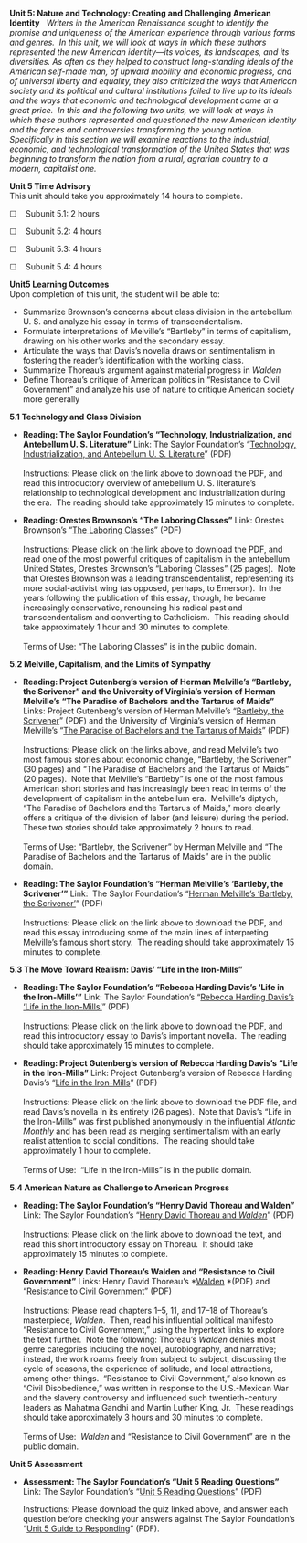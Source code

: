 **Unit 5: Nature and Technology: Creating and Challenging American
Identity** <span id="5"></span> 
*Writers in the American Renaissance sought to identify the promise and
uniqueness of the American experience through various forms and genres.
 In this unit, we will look at ways in which these authors represented
the new American identity—its voices, its landscapes, and its
diversities. As often as they helped to construct long-standing ideals
of the American self-made man, of upward mobility and economic progress,
and of universal liberty and equality, they also criticized the ways
that American society and its political and cultural institutions failed
to live up to its ideals and the ways that economic and technological
development came at a great price.  In this and the following two units,
we will look at ways in which these authors represented and questioned
the new American identity and the forces and controversies transforming
the young nation.  Specifically in this section we will examine
reactions to the industrial, economic, and technological transformation
of the United States that was beginning to transform the nation from a
rural, agrarian country to a modern, capitalist one.*

**Unit 5 Time Advisory**  
This unit should take you approximately 14 hours to complete.  
  
 ☐    Subunit 5.1: 2 hours  
  
 ☐    Subunit 5.2: 4 hours  
  
 ☐    Subunit 5.3: 4 hours  
  
 ☐    Subunit 5.4: 4 hours

**Unit5 Learning Outcomes**  
Upon completion of this unit, the student will be able to:  
  
-   <span dir="LTR">Summarize Brownson’s concerns about class division
    in the antebellum U. S. and analyze his essay in terms of
    transcendentalism.</span>
-   <span dir="LTR">Formulate interpretations of Melville’s “Bartleby”
    in terms of capitalism, drawing on his other works and the secondary
    essay.</span>
-   <span dir="LTR">Articulate the ways that Davis’s novella draws on
    sentimentalism in fostering the reader’s identification with the
    working class.</span>
-   <span dir="LTR">Summarize Thoreau’s argument against material
    progress in *Walden*</span>
-   <span dir="LTR">Define Thoreau’s critique of American politics in
    “Resistance to Civil Government” and analyze his use of nature to
    critique American society more generally</span>

**5.1 Technology and Class Division** <span id="5.1"></span> 
-   **Reading: The Saylor Foundation’s “Technology, Industrialization,
    and Antebellum U. S. Literature”**
    Link: The Saylor Foundation’s “[Technology, Industrialization, and
    Antebellum U. S.
    Literature](http://www.saylor.org/site/wp-content/uploads/2012/04/ENGL405-Subunit-5.1-Technology-Industrialization-and-Antebellum-Literature-FINAL.pdf)”
    (PDF)  
        
     Instructions: Please click on the link above to download the PDF,
    and read this introductory overview of antebellum U. S. literature’s
    relationship to technological development and industrialization
    during the era.  The reading should take approximately 15 minutes to
    complete.

-   **Reading: Orestes Brownson’s “The Laboring Classes”**
    Link: Orestes Brownson’s “[The Laboring
    Classes](http://www.saylor.org/site/wp-content/uploads/2011/11/SAYLOR-ENGL405-5.1-LABORING.pdf)”
    (PDF)  
        
     Instructions: Please click on the link above to download the PDF,
    and read one of the most powerful critiques of capitalism in the
    antebellum United States, Orestes Brownson’s “Laboring Classes” (25
    pages).  Note that Orestes Brownson was a leading transcendentalist,
    representing its more social-activist wing (as opposed, perhaps, to
    Emerson).  In the years following the publication of this essay,
    though, he became increasingly conservative, renouncing his radical
    past and transcendentalism and converting to Catholicism.  This
    reading should take approximately 1 hour and 30 minutes to
    complete.  
        
     Terms of Use: “The Laboring Classes” is in the public domain.

**5.2 Melville, Capitalism, and the Limits of Sympathy** <span
id="5.2"></span> 
-   **Reading: Project Gutenberg’s version of Herman Melville’s
    “Bartleby, the Scrivener” and the University of Virginia’s version
    of Herman Melville’s “The Paradise of Bachelors and the Tartarus of
    Maids”**
    Links: Project Gutenberg’s version of Herman Melville’s “[Bartleby,
    the
    Scrivener](http://www.saylor.org/site/wp-content/uploads/2011/11/SAYLOR-ENGL405-5.2-BARTLEBY.pdf)”
    (PDF) and the University of Virginia’s version of Herman Melville’s
    “[The Paradise of Bachelors and the Tartarus of
    Maids](http://www.saylor.org/site/wp-content/uploads/2011/11/SAYLOR-ENGL405-5.2-PARADISE.pdf)”
    (PDF)  
        
     Instructions: Please click on the links above, and read Melville’s
    two most famous stories about economic change, “Bartleby, the
    Scrivener” (30 pages) and “The Paradise of Bachelors and the
    Tartarus of Maids” (20 pages).  Note that Melville’s “Bartleby” is
    one of the most famous American short stories and has increasingly
    been read in terms of the development of capitalism in the
    antebellum era.  Melville’s diptych, “The Paradise of Bachelors and
    the Tartarus of Maids,” more clearly offers a critique of the
    division of labor (and leisure) during the period.  These two
    stories should take approximately 2 hours to read.  
        
     Terms of Use: “Bartleby, the Scrivener” by Herman Melville and “The
    Paradise of Bachelors and the Tartarus of Maids” are in the public
    domain.

-   **Reading: The Saylor Foundation’s “Herman Melville’s ‘Bartleby, the
    Scrivener’”**
    Link:  The Saylor Foundation’s “[Herman Melville’s ‘Bartleby, the
    Scrivener’](http://www.saylor.org/site/wp-content/uploads/2012/04/ENGL405-Subunit-5.2-Herman-Melvilles-Bartleby-the-Scrivener-FINAL.pdf)”
    (PDF)  
        
     Instructions: Please click on the link above to download the PDF,
    and read this essay introducing some of the main lines of
    interpreting Melville’s famous short story.  The reading should take
    approximately 15 minutes to complete.

**5.3 The Move Toward Realism: Davis’ “Life in the Iron-Mills”** <span
id="5.3"></span> 
-   **Reading: The Saylor Foundation’s “Rebecca Harding Davis’s ‘Life in
    the Iron-Mills’”**
    Link: The Saylor Foundation’s “[Rebecca Harding Davis’s ‘Life in the
    Iron-Mills’](http://www.saylor.org/site/wp-content/uploads/2012/04/ENGL405-Subunit-5.3-Rebecca-Harding-Daviss-Life-in-the-Iron-Mills-FINAL.pdf)”
    (PDF)  
        
     Instructions: Please click on the link above to download the PDF,
    and read this introductory essay to Davis’s important novella.  The
    reading should take approximately 15 minutes to complete.

-   **Reading: Project Gutenberg’s version of Rebecca Harding Davis’s
    “Life in the Iron-Mills”**
    Link: Project Gutenberg’s version of Rebecca Harding Davis’s “[Life
    in the
    Iron-Mills](http://www.saylor.org/site/wp-content/uploads/2011/11/SAYLOR-ENGL405-5.3-IRONMILLS.pdf)”
    (PDF)  
        
     Instructions: Please click on the link above to download the PDF
    file, and read Davis’s novella in its entirety (26 pages).  Note
    that Davis’s “Life in the Iron-Mills” was first published
    anonymously in the influential *Atlantic Monthly* and has been read
    as merging sentimentalism with an early realist attention to social
    conditions.  The reading should take approximately 1 hour to
    complete.  
        
     Terms of Use:  “Life in the Iron-Mills” is in the public domain.

**5.4 American Nature as Challenge to American Progress** <span
id="5.4"></span> 
-   **Reading: The Saylor Foundation’s “Henry David Thoreau and
    Walden”**
    Link: The Saylor Foundation’s “[Henry David Thoreau and
    *Walden*](http://www.saylor.org/site/wp-content/uploads/2012/05/ENGL405-5.4-Henry-Thoreau-and-Walden-FINAL.pdf)”
    (PDF)  
        
     Instructions: Please click on the link above to download the text,
    and read this short introductory essay on Thoreau.  It should take
    approximately 15 minutes to complete.

-   **Reading: Henry David Thoreau’s Walden and “Resistance to Civil
    Government”**
    Links: Henry David Thoreau’s
    *[Walden](http://www.saylor.org/site/wp-content/uploads/2012/02/ENGL405-5.4-Walden.pdf) *(PDF)
    and “[Resistance to Civil
    Government](http://www.saylor.org/site/wp-content/uploads/2011/11/SAYLOR-ENGL405-5.4-RESISTANCE.pdf)”
    (PDF)  
        
     Instructions: Please read chapters 1–5, 11, and 17–18 of Thoreau’s
    masterpiece, *Walden*.  Then, read his influential political
    manifesto “Resistance to Civil Government,” using the hypertext
    links to explore the text further.  Note the following: Thoreau’s
    *Walden* denies most genre categories including the novel,
    autobiography, and narrative; instead, the work roams freely from
    subject to subject, discussing the cycle of seasons, the experience
    of solitude, and local attractions, among other things.  “Resistance
    to Civil Government,” also known as “Civil Disobedience,” was
    written in response to the U.S.-Mexican War and the slavery
    controversy and influenced such twentieth-century leaders as Mahatma
    Gandhi and Martin Luther King, Jr.  These readings should take
    approximately 3 hours and 30 minutes to complete.  
        
     Terms of Use:  *Walden* and “Resistance to Civil Government” are in
    the public domain.

**Unit 5 Assessment** <span id="5.5"></span> 
-   **Assessment: The Saylor Foundation’s “Unit 5 Reading Questions”**
    Link: The Saylor Foundation’s “[Unit 5 Reading
    Questions](http://www.saylor.org/site/wp-content/uploads/2012/07/ENGL405.Unit-5.Reading-Assessment.FINAL_.pdf)”
    (PDF)  
      
     Instructions: Please download the quiz linked above, and answer
    each question before checking your answers against The Saylor
    Foundation’s “[Unit 5 Guide to
    Responding](http://www.saylor.org/site/wp-content/uploads/2012/07/ENGL405.Unit5_.Guideto-Responding-assessment.FINAL_.pdf)”
    (PDF).


